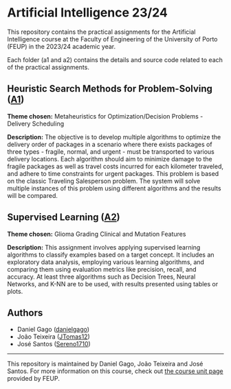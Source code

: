 # Artificial Intelligence 23/24

This repository contains the practical assignments for the Artificial Intelligence course at the Faculty of Engineering of the University of Porto (FEUP) in the 2023/24 academic year. 

Each folder (a1 and a2) contains the details and source code related to each of the practical assignments.

## Heuristic Search Methods for Problem-Solving ([A1](a1))

**Theme chosen:** Metaheuristics for Optimization/Decision Problems - Delivery Scheduling

**Description:** The objective is to develop multiple algorithms to optimize the delivery order of packages in a scenario where there exists packages of three types - fragile, normal, and urgent - must be transported to various delivery locations. Each algorithm should aim to minimize damage to the fragile packages as well as travel costs incurred for each kilometer traveled, and adhere to time constraints for urgent packages. This problem is based on the classic Traveling Salesperson problem. The system will solve multiple instances of this problem using different algorithms and the results will be compared.

## Supervised Learning ([A2](a2))

**Theme chosen:** Glioma Grading Clinical and Mutation Features

**Description:** This assignment involves applying supervised learning algorithms to classify examples based on a target concept. It includes an exploratory data analysis, employing various learning algorithms, and comparing them using evaluation metrics like precision, recall, and accuracy. At least three algorithms such as Decision Trees, Neural Networks, and K-NN are to be used, with results presented using tables or plots.

## Authors

- Daniel Gago ([danielgago](https://github.com/danielgago))
- João Teixeira ([JTomas12](https://github.com/JTomas12))
- José Santos ([Sereno1710](https://github.com/Sereno1710))


---

This repository is maintained by Daniel Gago, João Teixeira and José Santos. For more information on this course, check out [the course unit page](https://sigarra.up.pt/feup/pt/ucurr_geral.ficha_uc_view?pv_ocorrencia_id=520334) provided by FEUP.
